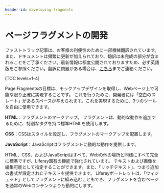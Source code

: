```yaml
---
header-id: developing-fragments
---
```


# ページフラグメントの開発

<p class="alert alert-info"><span class="wysiwyg-color-blue120">ファストトラック記事は、お客様の利便性のために一部機械翻訳されています。また、ドキュメントは頻繁に更新が加えられており、翻訳は未完成の部分が含まれることをご了承ください。最新情報は都度公開されておりますため、必ず英語版をご参照ください。翻訳に問題がある場合は、<a href="mailto:support-content-jp@liferay.com">こちら</a>までご連絡ください。</span></p>

[TOC levels=1-4]

Page Fragmentsの目標は、モックアップデザインを取得し、Webページ上で可能な限り正確に実現することです。 これを行うために、開発者には「空白のスレート」があるスペースが与えられます。これを実現するために、3つのツールを自由に使用できます。

**HTML**：フラグメントのマークアップ。 フラグメントは、動的な動作を追加するために、特別なタグを持つ標準HTMLを使用します。

**CSS**：CSSはスタイルを設定し、フラグメントのマークアップを配置します。

**JavaScript**：JavaScriptはフラグメントに動的な動作を提供します。

HTML、CSS、およびJavaScriptはすべて、Webの他の場所と同様にすべて完全に標準ですが、Liferay固有の機能で強化されています。 テキストおよび画像を編集可能として指定することができます。また、「リッチテキスト」、つまり追加の書式が設定されたテキストを提供できます。 Liferayポートレットは、「ウィジェット」としてフラグメントに組み込むこともでき、フラグメントを含むページを通常のWebコンテンツよりも動的にします。
